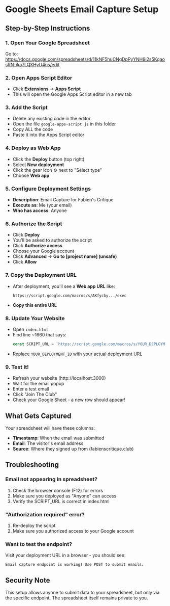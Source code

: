 # Google Sheets Email Capture Setup

## Step-by-Step Instructions

### 1. Open Your Google Spreadsheet
Go to: https://docs.google.com/spreadsheets/d/11kNF5huCNgDpPyYNH9i2s5KqaosRN-ika7LQXHyU4ns/edit

### 2. Open Apps Script Editor
- Click **Extensions** → **Apps Script**
- This will open the Google Apps Script editor in a new tab

### 3. Add the Script
- Delete any existing code in the editor
- Open the file `google-apps-script.js` in this folder
- Copy ALL the code
- Paste it into the Apps Script editor

### 4. Deploy as Web App
- Click the **Deploy** button (top right)
- Select **New deployment**
- Click the gear icon ⚙️ next to "Select type"
- Choose **Web app**

### 5. Configure Deployment Settings
- **Description**: Email Capture for Fabien's Critique
- **Execute as**: Me (your email)
- **Who has access**: Anyone

### 6. Authorize the Script
- Click **Deploy**
- You'll be asked to authorize the script
- Click **Authorize access**
- Choose your Google account
- Click **Advanced** → **Go to [project name] (unsafe)**
- Click **Allow**

### 7. Copy the Deployment URL
- After deployment, you'll see a **Web app URL** like:
  ```
  https://script.google.com/macros/s/AKfycby.../exec
  ```
- **Copy this entire URL**

### 8. Update Your Website
- Open `index.html`
- Find line ~1660 that says:
  ```javascript
  const SCRIPT_URL = `https://script.google.com/macros/s/YOUR_DEPLOYMENT_ID/exec`;
  ```
- Replace `YOUR_DEPLOYMENT_ID` with your actual deployment URL

### 9. Test It!
- Refresh your website (http://localhost:3000)
- Wait for the email popup
- Enter a test email
- Click "Join The Club"
- Check your Google Sheet - a new row should appear!

## What Gets Captured

Your spreadsheet will have these columns:
- **Timestamp**: When the email was submitted
- **Email**: The visitor's email address
- **Source**: Where they signed up from (fabienscritique.club)

## Troubleshooting

### Email not appearing in spreadsheet?
1. Check the browser console (F12) for errors
2. Make sure you deployed as "Anyone" can access
3. Verify the SCRIPT_URL is correct in index.html

### "Authorization required" error?
1. Re-deploy the script
2. Make sure you authorized access to your Google account

### Want to test the endpoint?
Visit your deployment URL in a browser - you should see:
```
Email capture endpoint is working! Use POST to submit emails.
```

## Security Note
This setup allows anyone to submit data to your spreadsheet, but only via the specific endpoint. The spreadsheet itself remains private to you.
